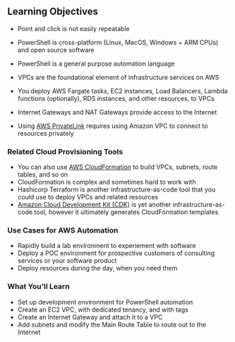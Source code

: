## Learning Objectives

* Point and click is not easily repeatable
* PowerShell is cross-platform (Linux, MacOS, Windows + ARM CPUs) and open source software
* PowerShell is a general purpose automation language

* VPCs are the foundational element of infrastructure services on AWS
* You deploy AWS Fargate tasks, EC2 instances, Load Balancers, Lambda functions (optionally), RDS instances, and other resources, to VPCs
* Internet Gateways and NAT Gateways provide access to the Internet
* Using [AWS PrivateLink](https://docs.aws.amazon.com/vpc/latest/userguide/integrated-services-vpce-list.html) requires using Amazon VPC to connect to resources privately

### Related Cloud Provisioning Tools

* You can also use [AWS CloudFormation]() to build VPCs, subnets, route tables, and so on
* CloudFormation is complex and sometimes hard to work with
* Hashicorp Terraform is another infrastructure-as-code tool that you could use to deploy VPCs and related resources
* [Amazon Cloud Development Kit (CDK)](https://aws.amazon.com/cdk/) is yet another infrastructure-as-code tool, however it ultimately generates CloudFormation templates

### Use Cases for AWS Automation

* Rapidly build a lab environment to experiement with software
* Deploy a POC environment for prospective customers of consulting services or your software product
* Deploy resources during the day, when you need them

### What You'll Learn

* Set up development environment for PowerShell automation
* Create an EC2 VPC, with dedicated tenancy, and with tags
* Create an Internet Gateway and attach it to a VPC
* Add subnets and modify the Main Route Table to route out to the Internet